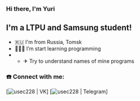 ### Hi there, I'm Yuri

## I'm a LTPU and Samsung student!
- 🇷🇺 I'm from Russia, Tomsk
- 👨🏻‍🎓 I’m start learning  programming
- - ✈ Try to understand names of mine programs

### ☎️ Connect with me:

[<img alt="usec228 | VK" src="[https://img.shields.io/badge/-Vk-2D2F37.svg?logo=vk&style=for-the-badge](https://vk.com/usec228)" />]
[<img alt="usec228 | Telegram" src="[https://img.shields.io/badge/-Telegram-2CA5E0.svg?logo=telegram&style=for-the-badge](https://t.me/usec228)" />]

<br/>
<br/>
<br/>
<br/>
